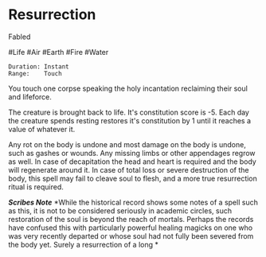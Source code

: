 # Resurrection

Fabled

#Life
#Air
#Earth
#Fire
#Water

	Duration: Instant
	Range:    Touch

You touch one corpse speaking the holy incantation reclaiming their soul and lifeforce.

The creature is brought back to life. It's constitution score is -5. Each day the creature spends resting restores it's constitution by 1 until it reaches a value of whatever it.

Any rot on the body is undone and most damage on the body is undone, such as gashes or wounds. Any missing limbs or other appendages regrow as well. In case of decapitation the head and heart is required and the body will regenerate around it. In case of total loss or severe destruction of the body, this spell may fail to cleave soul to flesh, and a more true resurrection ritual is required.

***Scribes Note***
*While the historical record shows some notes of a spell such as this, it is not to be considered seriously in academic circles, such restoration of the soul is beyond the reach of mortals. Perhaps the records have confused this with particularly powerful healing magicks on one who was very recently departed or whose soul had not fully been severed from the body yet. Surely a resurrection of a long *